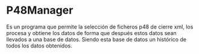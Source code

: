 # P48Manager 
Es un programa que permite la selección de ficheros p48 de cierre xml, los procesa y obtiene los datos de forma que después estos datos sean llevados a una base de datos. Siendo esta base de datos un histórico de todos los datos obtenidos.
